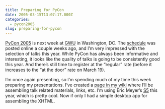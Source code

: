 ```yaml
---
title: Preparing for PyCon
date: 2005-03-15T13:07:17.000Z
categories:
  - pycon2005
slug: preparing-for-pycon
---
```

[PyCon 2005][1]  is next week at [<span class="caps">GWU</span>][2]  in Washington, <span class="caps">DC</span>. The [schedule][3]  was posted online a couple weeks ago, and I’m very impressed with the selection of talks this year. While PyCon has always been informative and interesting, it looks like the quality of talks is going to be consistently good this year. And there’s still time to register at the “regular” rate (before it increases to the “at the door” rate on March 19).

I’m once again presenting, so I’m spending much of my time this week preparing my presentations. I’ve created a [page in my wiki][4]  where I’ll be assembling talk related materials, links, etc. I’m using Eric Meyer’s [S5][5]  this year, which is pretty cool. Now if only I had a simple desktop app for assembling the <span class="caps">XHTML</span>.



 [1]: http://pycon.org/dc2005/
 [2]: http://gwu.edu
 [3]: http://www.python.org/pycon/2005/schedule.html
 [4]: http://yergler.net/wiki/ynet/show/Py+Con+2005
 [5]: http://meyerweb.com/eric/tools/s5/
